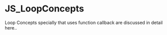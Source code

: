 # JS_LoopConcepts
Loop Concepts specially that uses function callback are discussed in detail here..
